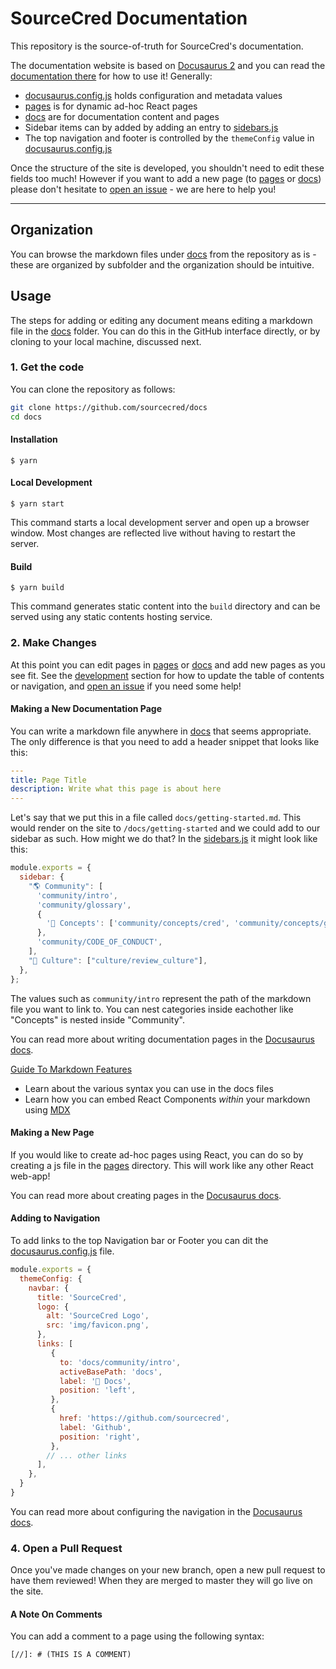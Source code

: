 # SourceCred Documentation

This repository is the source-of-truth for SourceCred's documentation.

The documentation website is based on [Docusaurus 2](https://v2.docusaurus.io/)
and you can read the [documentation there](https://v2.docusaurus.io/docs/introduction) for how to use it! Generally:

 - [docusaurus.config.js](docusaurus.config.js) holds configuration and metadata values
 - [pages](pages) is for dynamic ad-hoc React pages
 - [docs](docs) are for documentation content and pages
 - Sidebar items can by added by adding an entry to [sidebars.js](sidebars.js)
 - The top navigation and footer is controlled by the `themeConfig` value in [docusaurus.config.js](docusaurus.config.js)

Once the structure of the site is developed, you shouldn't need to edit these fields too much!
However if you want to add a new page (to [pages](pages) or [docs](docs)) please don't
hesitate to [open an issue](https://github.com/sourcecred/docs/issues) - we are here to help you!

---

## Organization

You can browse the markdown files under [docs](docs) from the repository
as is - these are organized by subfolder and the organization should be intuitive.

## Usage

The steps for adding or editing any document means editing a markdown file in
the [docs](docs) folder. You can do this in the GitHub interface directly,
or by cloning to your local machine, discussed next.

### 1. Get the code

You can clone the repository as follows:

```bash
git clone https://github.com/sourcecred/docs
cd docs
```

#### Installation

```
$ yarn
```

#### Local Development

```
$ yarn start
```

This command starts a local development server and open up a browser window. Most changes are reflected live without having to restart the server.

#### Build

```
$ yarn build
```

This command generates static content into the `build` directory and can be served using any static contents hosting service.


### 2. Make Changes

At this point you can edit pages in [pages](pages) or [docs](docs) and add new pages
as you see fit. See the [development](#development) section for how to update the table of
contents or navigation, and [open an issue](https://github.com/sourcecred/docs/issues)
if you need some help!

#### Making a New Documentation Page

You can write a markdown file anywhere in [docs](docs) that seems appropriate.
The only difference is that you need to add a header snippet that looks like this:

```yaml
---
title: Page Title
description: Write what this page is about here
---
```

Let's say that we put this in a file called `docs/getting-started.md`. This
would render on the site to `/docs/getting-started` and we could add to our sidebar
as such. How might we do that? In the [sidebars.js](sidebars.js) it might look
like this:

```js
module.exports = {
  sidebar: {
    "🌎 Community": [
      'community/intro',
      'community/glossary',
      {
        '🧠 Concepts': ['community/concepts/cred', 'community/concepts/grain', 'community/concepts/champion', 'community/concepts/deep-then-wide', 'community/concepts/bikeshedding'],
      },
      'community/CODE_OF_CONDUCT',
    ],
    "🌟 Culture": ["culture/review_culture"],
  },
};
```

The values such as `community/intro` represent the path of the markdown file you want to link to. You can nest categories inside eachother like "Concepts" is nested inside "Community".

You can read more about writing documentation pages in the [Docusaurus docs](https://v2.docusaurus.io/docs/docs).

[Guide To Markdown Features](https://v2.docusaurus.io/docs/markdown-features)
- Learn about the various syntax you can use in the docs files
- Learn how you can embed React Components *within* your markdown using [MDX](https://mdxjs.com)


#### Making a New Page

If you would like to create ad-hoc pages using React, you can do so by creating a js file in the [pages](pages) directory. This will work like any other React web-app!

You can read more about creating pages in the [Docusaurus docs](https://v2.docusaurus.io/docs/creating-pages).


#### Adding to Navigation

To add links to the top Navigation bar or Footer you can dit the [docusaurus.config.js](docusaurus.config.js) file.

```js
module.exports = {
  themeConfig: {
    navbar: {
      title: 'SourceCred',
      logo: {
        alt: 'SourceCred Logo',
        src: 'img/favicon.png',
      },
      links: [
         {
           to: 'docs/community/intro',
           activeBasePath: 'docs',
           label: '📖 Docs',
           position: 'left',
         },
         {
           href: 'https://github.com/sourcecred',
           label: 'Github',
           position: 'right',
         },
        // ... other links
      ],
    },
  }
}
```

You can read more about configuring the navigation in the [Docusaurus docs](https://v2.docusaurus.io/docs/docusaurus.config.js#themeconfig).


### 4. Open a Pull Request

Once you've made changes on your new branch, open a new pull request to have them
reviewed! When they are merged to master they will go live on the site.


#### A Note On Comments

You can add a comment to a page using the following syntax:

```
[//]: # (THIS IS A COMMENT)
```

